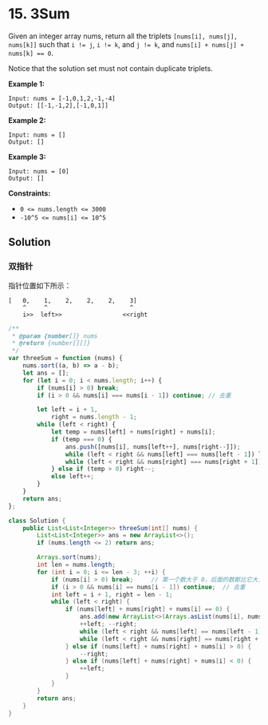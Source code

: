 # 15. 3Sum

Given an integer array nums, return all the triplets `[nums[i], nums[j], nums[k]]` such that `i != j`, `i != k`, and `j != k`, and `nums[i] + nums[j] + nums[k] == 0`.

Notice that the solution set must not contain duplicate triplets.

**Example 1:**

```text
Input: nums = [-1,0,1,2,-1,-4]
Output: [[-1,-1,2],[-1,0,1]]
```

**Example 2:**

```text
Input: nums = []
Output: []
```

**Example 3:**

```text
Input: nums = [0]
Output: []
```

**Constraints:**

-   `0 <= nums.length <= 3000`
-   `-10^5 <= nums[i] <= 10^5`

## Solution

### 双指针

指针位置如下所示：

```text
[   0,    1,    2,    2,    2,    3]
    ^     ^                       ^
    i>>  left>>                 <<right
```

```javascript
/**
 * @param {number[]} nums
 * @return {number[][]}
 */
var threeSum = function (nums) {
    nums.sort((a, b) => a - b);
    let ans = [];
    for (let i = 0; i < nums.length; i++) {
        if (nums[i] > 0) break;
        if (i > 0 && nums[i] === nums[i - 1]) continue; // 去重

        let left = i + 1,
            right = nums.length - 1;
        while (left < right) {
            let temp = nums[left] + nums[right] + nums[i];
            if (temp === 0) {
                ans.push([nums[i], nums[left++], nums[right--]]);
                while (left < right && nums[left] === nums[left - 1]) left++; // 去重
                while (left < right && nums[right] === nums[right + 1]) right--; // 去重
            } else if (temp > 0) right--;
            else left++;
        }
    }
    return ans;
};
```

```java
class Solution {
    public List<List<Integer>> threeSum(int[] nums) {
        List<List<Integer>> ans = new ArrayList<>();
        if (nums.length <= 2) return ans;

        Arrays.sort(nums);
        int len = nums.length;
        for (int i = 0; i <= len - 3; ++i) {
            if (nums[i] > 0) break;     // 第一个数大于 0，后面的数都比它大，不成立
            if (i > 0 && nums[i] == nums[i - 1]) continue;  // 去重
            int left = i + 1, right = len - 1;
            while (left < right) {
                if (nums[left] + nums[right] + nums[i] == 0) {
                    ans.add(new ArrayList<>(Arrays.asList(nums[i], nums[left], nums[right])));
                    ++left; --right;
                    while (left < right && nums[left] == nums[left - 1]) ++left;    // 去重
                    while (left < right && nums[right] == nums[right + 1]) --right; // 去重
                } else if (nums[left] + nums[right] + nums[i] > 0) {
                    --right;
                } else if (nums[left] + nums[right] + nums[i] < 0) {
                    ++left;
                }
            }
        }
        return ans;
    }
}
```
